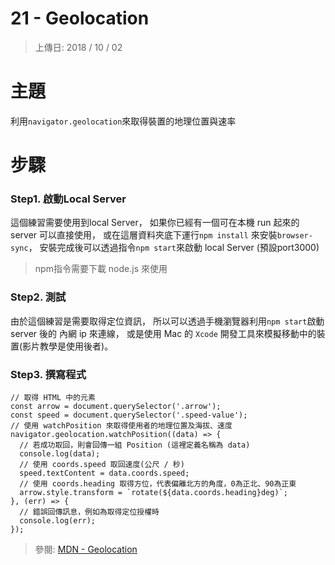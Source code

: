 # 21 - Geolocation

> 上傳日: 2018 / 10 / 02


# 主題

利用`navigator.geolocation`來取得裝置的地理位置與速率

# 步驟

### Step1. 啟動Local Server

這個練習需要使用到local Server，
如果你已經有一個可在本機 run 起來的 server 可以直接使用，
或在這層資料夾底下運行`npm install` 來安裝`browser-sync`，
安裝完成後可以透過指令`npm start`來啟動 local Server (預設port3000)

> npm指令需要下載 node.js 來使用

### Step2. 測試

由於這個練習是需要取得定位資訊，
所以可以透過手機瀏覽器利用`npm start`啟動 server 後的 內網 ip 來連線，
或是使用 Mac 的 `Xcode` 開發工具來模擬移動中的裝置(影片教學是使用後者)。

### Step3. 撰寫程式

```
// 取得 HTML 中的元素
const arrow = document.querySelector('.arrow');
const speed = document.querySelector('.speed-value');
// 使用 watchPosition 來取得使用者的地理位置及海拔、速度
navigator.geolocation.watchPosition((data) => {
  // 若成功取回，則會回傳一組 Position (這裡定義名稱為 data)
  console.log(data);
  // 使用 coords.speed 取回速度(公尺 / 秒)
  speed.textContent = data.coords.speed;
  // 使用 coords.heading 取得方位，代表偏離北方的角度，0為正北、90為正東
  arrow.style.transform = `rotate(${data.coords.heading}deg)`;
}, (err) => {
  // 錯誤回傳訊息，例如為取得定位授權時
  console.log(err);
});
```

> 參閱: <a href="https://developer.mozilla.org/en-US/docs/Web/API/Geolocation"> MDN - Geolocation</a>

